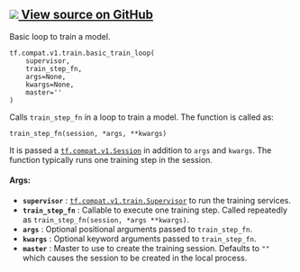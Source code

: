 [ ![](https://tensorflow.google.cn/images/GitHub-Mark-32px.png) View source on
GitHub
](https://github.com/tensorflow/tensorflow/blob/r2.0/tensorflow/python/training/basic_loops.py#L24-L65)  
---  
  
Basic loop to train a model.

    
    
    tf.compat.v1.train.basic_train_loop(
        supervisor,
        train_step_fn,
        args=None,
        kwargs=None,
        master=''
    )
    

Calls `train_step_fn` in a loop to train a model. The function is called as:

    
    
    train_step_fn(session, *args, **kwargs)
    

It is passed a
[`tf.compat.v1.Session`](https://tensorflow.google.cn/api_docs/python/tf/compat/v1/Session)
in addition to `args` and `kwargs`. The function typically runs one training
step in the session.

#### Args:

  * **`supervisor`** : [`tf.compat.v1.train.Supervisor`](https://tensorflow.google.cn/api_docs/python/tf/compat/v1/train/Supervisor) to run the training services.
  * **`train_step_fn`** : Callable to execute one training step. Called repeatedly as `train_step_fn(session, *args **kwargs)`.
  * **`args`** : Optional positional arguments passed to `train_step_fn`.
  * **`kwargs`** : Optional keyword arguments passed to `train_step_fn`.
  * **`master`** : Master to use to create the training session. Defaults to `""` which causes the session to be created in the local process.

